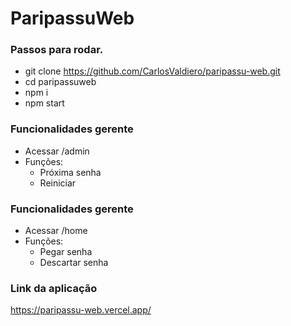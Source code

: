 # ParipassuWeb

### Passos para rodar.
  - git clone https://github.com/CarlosValdiero/paripassu-web.git
  - cd paripassuweb
  - npm i
  - npm start

### Funcionalidades gerente
  - Acessar /admin
  - Funções: 
    - Próxima senha
    - Reiniciar

### Funcionalidades gerente
  - Acessar /home
  - Funções: 
    - Pegar senha
    - Descartar senha


### Link da aplicação

https://paripassu-web.vercel.app/
